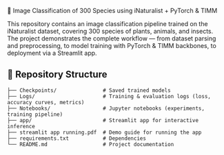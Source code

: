 
🦋 Image Classification of 300 Species using iNaturalist + PyTorch & TIMM

This repository contains an image classification pipeline trained on the iNaturalist dataset, covering 300 species of plants, animals, and insects. The project demonstrates the complete workflow — from dataset parsing and preprocessing, to model training with PyTorch & TIMM backbones, to deployment via a Streamlit app.


## 📂 Repository Structure  

```
├── Checkpoints/               # Saved trained models  
├── Logs/                      # Training & evaluation logs (loss, accuracy curves, metrics)  
├── Notebooks/                 # Jupyter notebooks (experiments, training pipeline)  
├── app/                       # Streamlit app for interactive inference  
├── streamlit app running.pdf  # Demo guide for running the app  
├── requirements.txt           # Dependencies  
└── README.md                  # Project documentation  
```
